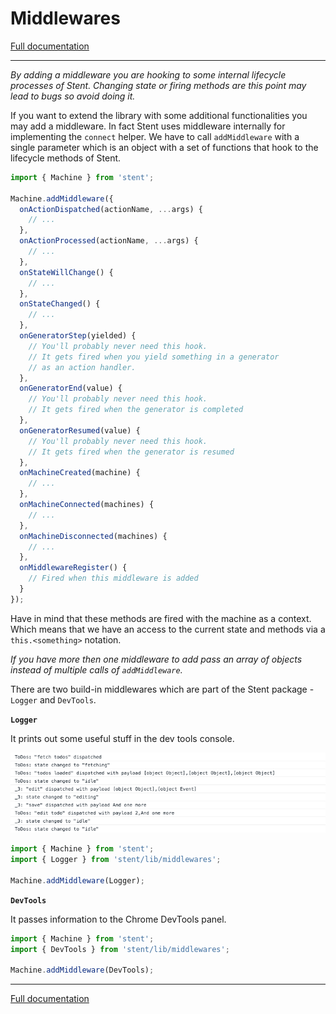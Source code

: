 # Middlewares 

[Full documentation](./README.md)

---

*By adding a middleware you are hooking to some internal lifecycle processes of Stent. Changing state or firing methods are this point may lead to bugs so avoid doing it.*

If you want to extend the library with some additional functionalities you may add a middleware. In fact Stent uses middleware internally for implementing the `connect` helper. We have to call `addMiddleware` with a single parameter which is an object with a set of functions that hook to the lifecycle methods of Stent.

```js
import { Machine } from 'stent';

Machine.addMiddleware({
  onActionDispatched(actionName, ...args) {
    // ...
  },
  onActionProcessed(actionName, ...args) {
    // ...
  },
  onStateWillChange() {
    // ...
  },
  onStateChanged() {
    // ...
  },
  onGeneratorStep(yielded) {
    // You'll probably never need this hook.
    // It gets fired when you yield something in a generator
    // as an action handler.
  },
  onGeneratorEnd(value) {
    // You'll probably never need this hook.
    // It gets fired when the generator is completed
  },
  onGeneratorResumed(value) {
    // You'll probably never need this hook.
    // It gets fired when the generator is resumed
  },
  onMachineCreated(machine) {
    // ...
  },
  onMachineConnected(machines) {
    // ...
  },
  onMachineDisconnected(machines) {
    // ...
  },
  onMiddlewareRegister() {
    // Fired when this middleware is added
  }
});
```

Have in mind that these methods are fired with the machine as a context. Which means that we have an access to the current state and methods via a `this.<something>` notation.

*If you have more then one middleware to add pass an array of objects instead of multiple calls of `addMiddleware`.*

There are two build-in middlewares which are part of the Stent package - `Logger` and `DevTools`.

**`Logger`**

It prints out some useful stuff in the dev tools console.

![Logger](./_images/Logger.png)

```js
import { Machine } from 'stent';
import { Logger } from 'stent/lib/middlewares';

Machine.addMiddleware(Logger);
```

**`DevTools`**

It passes information to the Chrome DevTools panel.

```js
import { Machine } from 'stent';
import { DevTools } from 'stent/lib/middlewares';

Machine.addMiddleware(DevTools);
```

---

[Full documentation](./README.md)